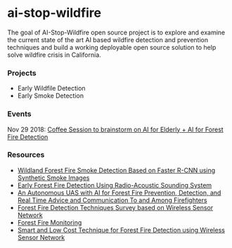 # ai-stop-wildfire

The goal of AI-Stop-Wildfire open source project is to explore and examine the current state of the art AI based wildfire detection and prevention techniques and build a working deployable open source solution to help solve wildfire crisis in California. 

### Projects
* Early Wildfile Detection
* Early Smoke Detection

### Events
Nov 29 2018: [Coffee Session to brainstorm on AI for Elderly + AI for Forest Fire Detection](https://www.meetup.com/AI-for-Mankind/events/256400792/)

### Resources
* [Wildland Forest Fire Smoke Detection Based on Faster R-CNN using Synthetic Smoke Images](https://ac.els-cdn.com/S1877705817362574/1-s2.0-S1877705817362574-main.pdf?_tid=204235eb-4e68-41a8-9f38-67ff130da05c&acdnat=1542439231_ce48e32fd2845267ac5437baa2fbec68)
* [Early Forest Fire Detection Using Radio-Acoustic Sounding System](https://www.mdpi.com/1424-8220/9/3/1485/htm)
* [An Autonomous UAS with AI for Forest Fire Prevention, 
Detection, and Real Time Advice and Communication To and 
Among Firefighters](https://symbiosisonlinepublishing.com/computer-science-technology/computerscience-information-technology20.pdf)
* [Forest Fire Detection Techniques Survey based on Wireless Sensor Network](https://www.ijcaonline.org/archives/volume179/number52/alsabbagh-2018-ijca-917341.pdf)
* [Forest Fire Monitoring](https://www.intechopen.com/books/forest-fire/forest-fire-monitoring)
* [Smart and Low Cost Technique for Forest Fire Detection using Wireless Sensor Network](https://www.researchgate.net/publication/260458364_Smart_and_Low_Cost_Technique_for_Forest_Fire_Detection_using_Wireless_Sensor_Network)
